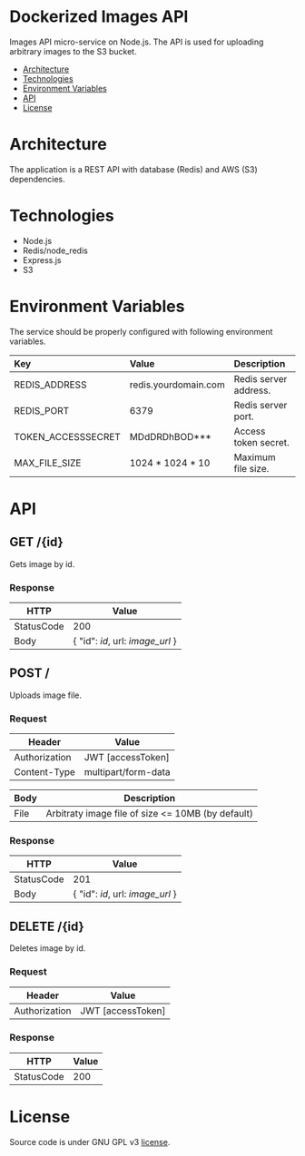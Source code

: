 # Dockerized Images API
Images API micro-service on Node.js. The API is used for uploading arbitrary images to the S3 bucket.

* [Architecture](#architecture)
* [Technologies](#technologies)
* [Environment Variables](#environment-variables)
* [API](#api)
* [License](#license)

# Architecture
The application is a REST API with database (Redis) and AWS (S3) dependencies.

# Technologies
* Node.js
* Redis/node_redis
* Express.js
* S3

# Environment Variables
The service should be properly configured with following environment variables.

Key | Value | Description
:-- | :-- | :-- 
REDIS_ADDRESS | redis.yourdomain.com | Redis server address.
REDIS_PORT | 6379 | Redis server port.
TOKEN_ACCESSSECRET | MDdDRDhBOD*** | Access token secret.
MAX_FILE_SIZE | 1024 * 1024 * 10 | Maximum file size.

# API

## GET /{id}
Gets image by id.

### Response
| HTTP       | Value     |
|------------|-----------|
| StatusCode | 200       |
| Body       | { "id": *id*, url: *image_url* } |

## POST /
Uploads image file.

### Request
| Header   | Value |
|----------|-------------|
| Authorization     | JWT [accessToken] |
| Content-Type      | multipart/form-data |

| Body    | Description |
|----------|-------------|
| File | Arbitraty image file of size <= 10MB (by default) |

### Response
| HTTP       | Value     |
|------------|-----------|
| StatusCode | 201       |
| Body       | { "id": *id*, url: *image_url* } |

## DELETE /{id}
Deletes image by id.

### Request
| Header   | Value |
|----------|-------------|
| Authorization     | JWT [accessToken] |

### Response
| HTTP       |  Value                                                             |
|------------|--------------------------------------------------------------------|
| StatusCode | 200                                                                |

# License
Source code is under GNU GPL v3 [license](LICENSE).
